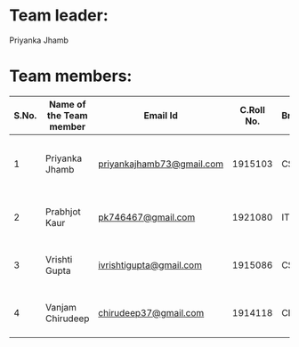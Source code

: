 # Team leader:

Priyanka Jhamb


# Team members:

|**S.No.** | **Name of the Team member** | **Email Id** |**C.Roll No.** | **Branch** | **Area of Interest** | **Link of git repository** | 
|-------|------------|--------------|----------|----------|---------|-----|
| 1 | Priyanka Jhamb | priyankajhamb73@gmail.com | 1915103 |  CSE | Web Development and Problem solving using programming | [PriyankaJhamb](https://github.com/PriyankaJhamb) |
| 2 | Prabhjot Kaur | pk746467@gmail.com |1921080 | IT | Web Development and programming | [Prabhjot Kaur](https://github.com/prabhkaur301) |  
| 3 | Vrishti Gupta | ivrishtigupta@gmail.com |1915086 | CSE | Web Development and Programming | [Vrishti Gupta](https://github.com/VrishtiGupta11) |
| 4 | Vanjam Chirudeep  | chirudeep37@gmail.com |1914118 | CE | Web Development and Programming | [chirudeep](https://github.com/chirudeep37) |
